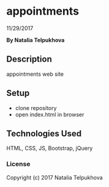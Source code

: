 # appointments

11/29/2017

**By Natalia Telpukhova**

## Description

appointments web site

## Setup

* clone repository
* open index.html in browser

## Technologies Used

HTML, CSS, JS, Bootstrap, jQuery

### License

Copyright (c) 2017 Natalia Telpukhova
